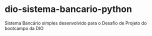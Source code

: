 # dio-sistema-bancario-python
Sistema Bancário simples desenvolvido para o Desafio de Projeto do bootcampo da DIO
